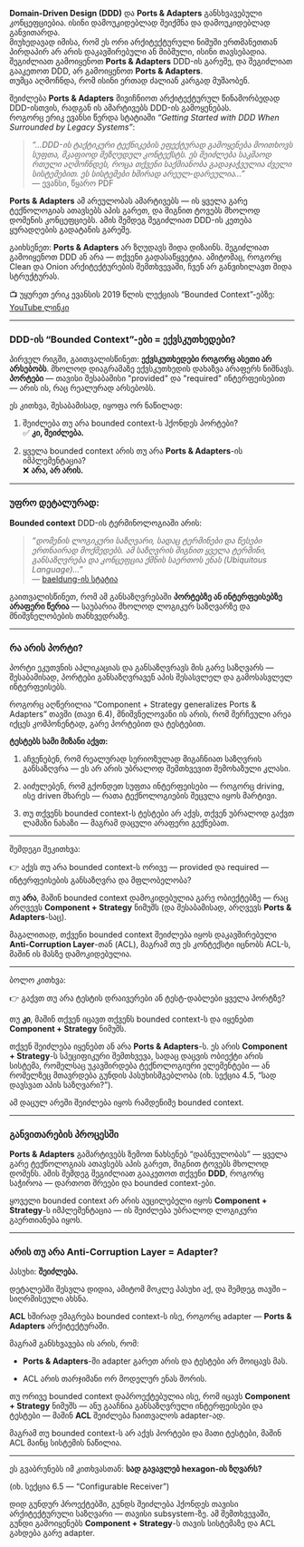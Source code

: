 
**Domain-Driven Design (DDD)** და **Ports & Adapters** განსხვავებული კონცეფციებია. ისინი დამოუკიდებლად შეიქმნა და დამოუკიდებლად განვითარდა.  
მიუხედავად იმისა, რომ ეს ორი არქიტექტურული ნიმუში ერთმანეთთან პირდაპირ არ არის დაკავშირებული ან მიბმული, ისინი თავსებადია. შეგიძლიათ გამოიყენოთ **Ports & Adapters** DDD-ის გარეშე, და შეგიძლიათ გააკეთოთ DDD, არ გამოიყენოთ **Ports & Adapters**.  
თუმცა აღმოჩნდა, რომ ისინი ერთად ძალიან კარგად მუშაობენ.

შეიძლება **Ports & Adapters** მივიჩნიოთ არქიტექტურულ წინამორბედად DDD-ისთვის, რადგან ის ამარტივებს DDD-ის გამოყენებას.  
როგორც ერიკ ევანსი წერდა სტატიაში _“Getting Started with DDD When Surrounded by Legacy Systems”_:

> _“…DDD-ის ტაქტიკური ტექნიკების ეფექტურად გამოყენება მოითხოვს სუფთა, მკაფიოდ შეზღუდულ კონტექსტს. ეს შეიძლება საკმაოდ რთული აღმოჩნდეს, როცა თქვენი საქმიანობა გადაჯაჭვულია ძველი სისტემებით. ეს სისტემები ხშირად არეულ-დარეულია…”_  
> — ევანსი, წყარო PDF

**Ports & Adapters** ამ არეულობას ამარტივებს — ის ყველა გარე ტექნოლოგიას ათავსებს აპის გარეთ, და შიგნით ტოვებს მხოლოდ დომენის კონცეფციებს. ამის შემდეგ შეგიძლიათ DDD-ის კეთება ყურადღების გადატანის გარეშე.

გაიხსენეთ: **Ports & Adapters** არ ზღუდავს შიდა დიზაინს. შეგიძლიათ გამოიყენოთ DDD ან არა — თქვენი გადასაწყვეტია. ამიტომაც, როგორც Clean და Onion არქიტექტურების შემთხვევაში, ჩვენ არ განვიხილავთ შიდა სტრუქტურას.

📺 უყურეთ ერიკ ევანსის 2019 წლის ლექციას “Bounded Context”-ებზე:  
[YouTube ლინკი](https://www.youtube.com/watch?v=xyuKx5HsGK8)

---

### DDD-ის “Bounded Context”-ები = ექვსკუთხედები?

პირველ რიგში, გაითვალისწინეთ: **ექვსკუთხედები როგორც ასეთი არ არსებობს**. მხოლოდ დიაგრამაზე ექვსკუთხედის დახაზვა არაფერს ნიშნავს. **პორტები** — თავისი შესაბამისი "provided" და "required" ინტერფეისებით — არის ის, რაც რეალურად არსებობს.

ეს კითხვა, შესაბამისად, იყოფა ორ ნაწილად:

1. შეიძლება თუ არა bounded context-ს ჰქონდეს პორტები?  
    ✅ **კი, შეიძლება.**
    
2. ყველა bounded context არის თუ არა **Ports & Adapters**-ის იმპლემენტაცია?  
    ❌ **არა, არ არის.**
    

---

### უფრო დეტალურად:

**Bounded context** DDD-ის ტერმინოლოგიაში არის:

> _“დომენის ლოგიკური საზღვარი, სადაც ტერმინები და წესები ერთნაირად მოქმედებს. ამ საზღვრის შიგნით ყველა ტერმინი, განსაზღვრება და კონცეფცია ქმნის საერთოს ენას (Ubiquitous Language)...”_  
> — [baeldung-ის სტატია](https://www.baeldung.com/java-modules-ddd-boundedcontexts)

გაითვალისწინეთ, რომ ამ განსაზღვრებაში **პორტებზე ან ინტერფეისებზე არაფერი წერია** — საუბარია მხოლოდ ლოგიკურ საზღვარზე და მნიშვნელობების თანხვედრაზე.

---

### რა არის პორტი?

პორტი ეკუთვნის აპლიკაციას და განსაზღვრავს მის გარე საზღვარს — შესაბამისად, პორტები განსაზღვრავენ აპის შესასვლელ და გამოსასვლელ ინტერფეისებს.

როგორც აღწერილია “Component + Strategy generalizes Ports & Adapters” თავში (თავი 6.4), მნიშვნელოვანი ის არის, რომ შერჩეული არეა იქცეს კომპონენტად, გარე პორტებით და ტესტებით.

**ტესტებს სამი მიზანი აქვთ:**

1. აჩვენებენ, რომ რეალურად სერიოზულად მიგაჩნიათ საზღვრის განსაზღვრა — ეს არ არის უბრალოდ შემთხვევით შემოხაზული კლასი.
    
2. აიძულებენ, რომ გქონდეთ სუფთა ინტერფეისები — როგორც driving, ისე driven მხარეს — რათა ტექნოლოგიების შეცვლა იყოს მარტივი.
    
3. თუ თქვენს bounded context-ს ტესტები არ აქვს, თქვენ უბრალოდ გაქვთ ლამაზი ნახაზი — მაგრამ დაცული არაფერი გექნებათ.
    

---

შემდეგი შეკითხვა:

👉 აქვს თუ არა bounded context-ს ორივე — provided და required — ინტერფეისების განსაზღვრა და მფლობელობა?

თუ **არა**, მაშინ bounded context დამოკიდებულია გარე ობიექტებზე — რაც არღვევს **Component + Strategy** ნიმუშს (და შესაბამისად, არღვევს **Ports & Adapters**-საც).

მაგალითად, თქვენი bounded context შეიძლება იყოს დაკავშირებული **Anti-Corruption Layer**-თან (ACL), მაგრამ თუ ეს კონტექსტი იცნობს ACL-ს, მაშინ ის მასზე დამოკიდებულია.

---

ბოლო კითხვა:

👉 გაქვთ თუ არა ტესტის დრაივერები ან ტესტ-დაბლები ყველა პორტზე?

თუ **კი**, მაშინ თქვენ იცავთ თქვენს bounded context-ს და იყენებთ **Component + Strategy** ნიმუშს.

თქვენ შეიძლება იყენებთ ან არა **Ports & Adapters**-ს. ეს არის **Component + Strategy**-ს სპეციფიკური შემთხვევა, სადაც დაცვის ობიექტი არის სისტემა, რომელსაც უკავშირდება ტექნოლოგიური ელემენტები — ან რომელზეც მთავრდება გუნდის პასუხისმგებლობა (იხ. სექცია 4.5, “სად დავსვათ აპის საზღვარი?”).

ამ დაცულ არეში შეიძლება იყოს რამდენიმე bounded context.

---

### განვითარების პროცესში

**Ports & Adapters** გამარტივებს ზემოთ ნახსენებ “დაბნეულობას” — ყველა გარე ტექნოლოგიას ათავსებს აპის გარეთ, შიგნით ტოვებს მხოლოდ დომენს. ამის შემდეგ შეგიძლიათ გააკეთოთ თქვენი **DDD**, როგორც საჭიროა — დართოთ შრეები და bounded context-ები.

ყოველი bounded context არ არის აუცილებელი იყოს **Component + Strategy**-ს იმპლემენტაცია — ის შეიძლება უბრალოდ ლოგიკური გაერთიანება იყოს.


---

### არის თუ არა Anti-Corruption Layer = Adapter?

პასუხი: **შეიძლება.**

დეტალებში შესვლა დიდია, ამიტომ მოკლე პასუხი აქ, და შემდეგ თავში – სიღრმისეული ახსნა.

**ACL** ხშირად ემაგრება bounded context-ს ისე, როგორც adapter — **Ports & Adapters** არქიტექტურაში.

მაგრამ განსხვავება ის არის, რომ:

- **Ports & Adapters**-ში adapter გარეთ არის და ტესტები არ მოიცავს მას.
    
- ACL არის თარჯიმანი ორ მოდელურ ენას შორის.
    

თუ ორივე bounded context დაპროექტებულია ისე, რომ იცავს **Component + Strategy** ნიმუშს — ანუ გააჩნია განსაზღვრული ინტერფეისები და ტესტები — მაშინ **ACL** შეიძლება ჩაითვალოს adapter-ად.

მაგრამ თუ bounded context-ს არ აქვს პორტები და მათი ტესტები, მაშინ ACL მაინც სისტემის ნაწილია.

---

ეს გვაბრუნებს იმ კითხვასთან: **სად გავავლებ hexagon-ის ზღვარს?**

(იხ. სექცია 6.5 — “Configurable Receiver”)

დიდ გუნდურ პროექტებში, გუნდს შეიძლება ჰქონდეს თავისი არქიტექტურული საზღვარი — თავისი subsystem-ზე. ამ შემთხვევაში, გუნდი გამოიყენებს **Component + Strategy**-ს თავის სისტემაზე და ACL გახდება გარე adapter.